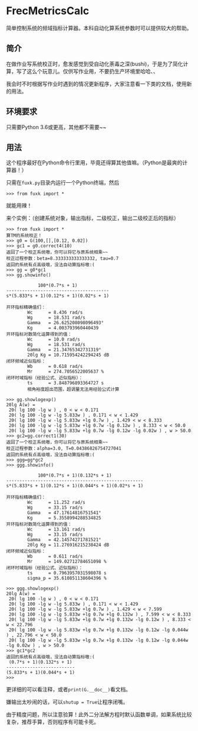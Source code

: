 # FrecMetricsCalc
简单控制系统的频域指标计算器。本科自动化算系统参数时可以提供较大的帮助。

## 简介

在做作业写系统校正时，愈发感觉到受自动化荼毒之深(bushi)，于是为了简化计算，写了这么个玩意儿。仅供写作业用，不要扔生产环境里哈哈、、

我会时不时根据写作业时遇到的情况更新程序，大家注意看一下类的文档，使用新的用法。

## 环境要求

只需要Python 3.6或更高，其他都不需要~~

## 用法

这个程序最好在Python命令行里用，毕竟还得算其他值嘛。（Python是最爽的计算器！）

只需在`fuxk.py`目录内运行一个Python终端，然后

```
>>> from fuxk import *
```

就能用辣！

来个实例：（创建系统对象，输出指标，二级校正，输出二级校正后的指标）

```
>>> from fuxk import *
算TM的系统校正！
>>> g0 = G(100,[],[0.12, 0.02])
>>> gc1 = g0.correct4(10)
返回了一个校正系统嗷，你可以将它与原系统相乘~~
校正过程参数：beta=8.333333333333332, tau=0.7
返回的系统有点高级哦，没法自动算指标嗷:(
>>> gg = g0*gc1
>>> gg.showinfo()

            100*(0.7*s + 1)
---------------------------------------
s*(5.833*s + 1)(0.12*s + 1)(0.02*s + 1)

开环指标精确值们：
        Wc      = 8.436 rad/s
        Wg      = 18.531 rad/s
        Gamma   = 26.625208098096493°
        Kg      = 4.003793960440439
开环指标对数简化运算得到的值：
        Wc      = 10.0 rad/s
        Wg      = 18.531 rad/s
        Gamma   = 21.34765342731319°
        20lg Kg = 10.715954242294245 dB
闭环频域近似指标：
        Wb      = 0.618 rad/s
        Mr      = 274.7056522005637 %
闭环时域指标（经验公式、近似指标）：
        ts      = 3.848796893364727 s
        相角裕度超出范围，超调量无法用经验公式计算

>>> gg.showlogexp()
20lg A(w) =
 20( lg 100 -lg w ) , 0 < w < 0.171
 20( lg 100 -lg w -lg 5.833w ) , 0.171 < w < 1.429
 20( lg 100 -lg w -lg 5.833w +lg 0.7w ) , 1.429 < w < 8.333
 20( lg 100 -lg w -lg 5.833w +lg 0.7w -lg 0.12w ) , 8.333 < w < 50.0
 20( lg 100 -lg w -lg 5.833w +lg 0.7w -lg 0.12w -lg 0.02w ) , w > 50.0
>>> gc2=gg.correct1(30)
返回了一个校正系统嗷，你可以将它与原系统相乘~~
校正过程参数：alpha=3.0, T=0.04386826754727041
返回的系统有点高级哦，没法自动算指标嗷:(
>>> ggg=gg*gc2
>>> ggg.showinfo()

            100*(0.7*s + 1)(0.132*s + 1)
----------------------------------------------------
s*(5.833*s + 1)(0.12*s + 1)(0.044*s + 1)(0.02*s + 1)

开环指标精确值们：
        Wc      = 11.252 rad/s
        Wg      = 33.15 rad/s
        Gamma   = 47.17614816751541°
        Kg      = 5.3558994288534825
开环指标对数简化运算得到的值：
        Wc      = 13.161 rad/s
        Wg      = 33.15 rad/s
        Gamma   = 42.14574271781521°
        20lg Kg = 11.276916215238424 dB
闭环频域近似指标：
        Wb      = 0.611 rad/s
        Mr      = 149.02712784651098 %
闭环时域指标（经验公式、近似指标）：
        ts      = 0.7963957031598078 s
        sigma_p = 35.610851138604396 %

>>> ggg.showlogexp()
20lg A(w) =
 20( lg 100 -lg w ) , 0 < w < 0.171
 20( lg 100 -lg w -lg 5.833w ) , 0.171 < w < 1.429
 20( lg 100 -lg w -lg 5.833w +lg 0.7w ) , 1.429 < w < 7.599
 20( lg 100 -lg w -lg 5.833w +lg 0.7w +lg 0.132w ) , 7.599 < w < 8.333
 20( lg 100 -lg w -lg 5.833w +lg 0.7w +lg 0.132w -lg 0.12w ) , 8.333 < w < 22.796
 20( lg 100 -lg w -lg 5.833w +lg 0.7w +lg 0.132w -lg 0.12w -lg 0.044w ) , 22.796 < w < 50.0
 20( lg 100 -lg w -lg 5.833w +lg 0.7w +lg 0.132w -lg 0.12w -lg 0.044w -lg 0.02w ) , w > 50.0
>>> gc1*gc2
返回的系统有点高级哦，没法自动算指标嗷:(
 (0.7*s + 1)(0.132*s + 1)
--------------------------
(5.833*s + 1)(0.044*s + 1)
>>>
```

更详细的可以看注释，或者`print(G.__doc__)`看文档。

嫌输出太吵闹的话，可以`shutup = True`让程序闭嘴。

由于精度问题，所以注意验算！此外二分法解方程时默认函数单调，如果系统比较复杂，推荐手算，否则程序有可能卡死。
